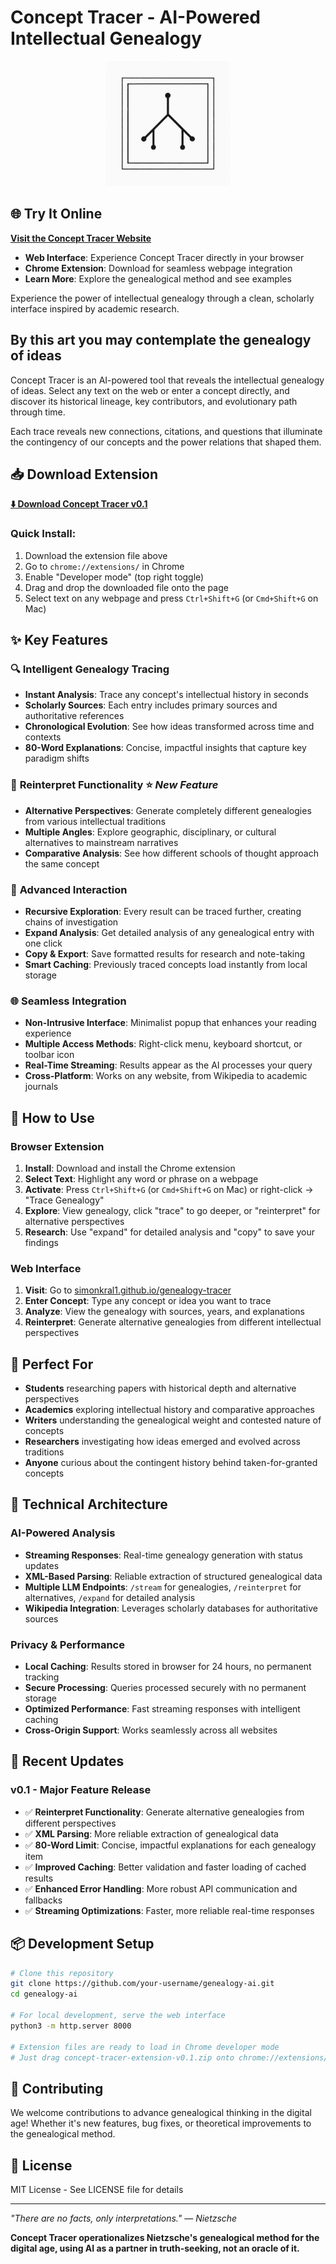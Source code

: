 # Concept Tracer - AI-Powered Intellectual Genealogy

<p align="center">
  <img src="icons/logo_final.png" alt="Concept Tracer Logo" width="200"/>
</p>

## 🌐 Try It Online

**[Visit the Concept Tracer Website](https://simonkral1.github.io/genealogy-tracer/)**

- **Web Interface**: Experience Concept Tracer directly in your browser
- **Chrome Extension**: Download for seamless webpage integration
- **Learn More**: Explore the genealogical method and see examples

Experience the power of intellectual genealogy through a clean, scholarly interface inspired by academic research.

## By this art you may contemplate the genealogy of ideas

Concept Tracer is an AI-powered tool that reveals the intellectual genealogy of ideas. Select any text on the web or enter a concept directly, and discover its historical lineage, key contributors, and evolutionary path through time.

Each trace reveals new connections, citations, and questions that illuminate the contingency of our concepts and the power relations that shaped them.

## 📥 Download Extension

**[⬇️ Download Concept Tracer v0.1](./concept-tracer-extension-v0.1.zip)**

### Quick Install:
1. Download the extension file above
2. Go to `chrome://extensions/` in Chrome
3. Enable "Developer mode" (top right toggle)
4. Drag and drop the downloaded file onto the page
5. Select text on any webpage and press `Ctrl+Shift+G` (or `Cmd+Shift+G` on Mac)

## ✨ Key Features

### 🔍 **Intelligent Genealogy Tracing**
- **Instant Analysis**: Trace any concept's intellectual history in seconds
- **Scholarly Sources**: Each entry includes primary sources and authoritative references
- **Chronological Evolution**: See how ideas transformed across time and contexts
- **80-Word Explanations**: Concise, impactful insights that capture key paradigm shifts

### 🔄 **Reinterpret Functionality** ⭐ *New Feature*
- **Alternative Perspectives**: Generate completely different genealogies from various intellectual traditions
- **Multiple Angles**: Explore geographic, disciplinary, or cultural alternatives to mainstream narratives
- **Comparative Analysis**: See how different schools of thought approach the same concept

### 🎯 **Advanced Interaction**
- **Recursive Exploration**: Every result can be traced further, creating chains of investigation
- **Expand Analysis**: Get detailed analysis of any genealogical entry with one click
- **Copy & Export**: Save formatted results for research and note-taking
- **Smart Caching**: Previously traced concepts load instantly from local storage

### 🌐 **Seamless Integration**
- **Non-Intrusive Interface**: Minimalist popup that enhances your reading experience
- **Multiple Access Methods**: Right-click menu, keyboard shortcut, or toolbar icon
- **Real-Time Streaming**: Results appear as the AI processes your query
- **Cross-Platform**: Works on any website, from Wikipedia to academic journals

## 🚀 How to Use

### Browser Extension
1. **Install**: Download and install the Chrome extension
2. **Select Text**: Highlight any word or phrase on a webpage
3. **Activate**: Press `Ctrl+Shift+G` (or `Cmd+Shift+G` on Mac) or right-click → "Trace Genealogy"
4. **Explore**: View genealogy, click "trace" to go deeper, or "reinterpret" for alternative perspectives
5. **Research**: Use "expand" for detailed analysis and "copy" to save your findings

### Web Interface
1. **Visit**: Go to [simonkral1.github.io/genealogy-tracer](https://simonkral1.github.io/genealogy-tracer/)
2. **Enter Concept**: Type any concept or idea you want to trace
3. **Analyze**: View the genealogy with sources, years, and explanations
4. **Reinterpret**: Generate alternative genealogies from different intellectual perspectives

## 🎯 Perfect For

- **Students** researching papers with historical depth and alternative perspectives
- **Academics** exploring intellectual history and comparative approaches
- **Writers** understanding the genealogical weight and contested nature of concepts
- **Researchers** investigating how ideas emerged and evolved across traditions
- **Anyone** curious about the contingent history behind taken-for-granted concepts

## 🔧 Technical Architecture

### AI-Powered Analysis
- **Streaming Responses**: Real-time genealogy generation with status updates
- **XML-Based Parsing**: Reliable extraction of structured genealogical data
- **Multiple LLM Endpoints**: `/stream` for genealogies, `/reinterpret` for alternatives, `/expand` for detailed analysis
- **Wikipedia Integration**: Leverages scholarly databases for authoritative sources

### Privacy & Performance
- **Local Caching**: Results stored in browser for 24 hours, no permanent tracking  
- **Secure Processing**: Queries processed securely with no permanent storage
- **Optimized Performance**: Fast streaming responses with intelligent caching
- **Cross-Origin Support**: Works seamlessly across all websites

## 🌟 Recent Updates

### v0.1 - Major Feature Release
- ✅ **Reinterpret Functionality**: Generate alternative genealogies from different perspectives
- ✅ **XML Parsing**: More reliable extraction of genealogical data
- ✅ **80-Word Limit**: Concise, impactful explanations for each genealogy item
- ✅ **Improved Caching**: Better validation and faster loading of cached results
- ✅ **Enhanced Error Handling**: More robust API communication and fallbacks
- ✅ **Streaming Optimizations**: Faster, more reliable real-time responses

## 📦 Development Setup

```bash
# Clone this repository
git clone https://github.com/your-username/genealogy-ai.git
cd genealogy-ai

# For local development, serve the web interface
python3 -m http.server 8000

# Extension files are ready to load in Chrome developer mode
# Just drag concept-tracer-extension-v0.1.zip onto chrome://extensions/
```

## 🤝 Contributing

We welcome contributions to advance genealogical thinking in the digital age! Whether it's new features, bug fixes, or theoretical improvements to the genealogical method.

## 📄 License

MIT License - See LICENSE file for details

---

*"There are no facts, only interpretations." — Nietzsche*

**Concept Tracer operationalizes Nietzsche's genealogical method for the digital age, using AI as a partner in truth-seeking, not an oracle of it.**
